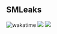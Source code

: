 ## SMLeaks
![wakatime](https://wakatime.com/badge/github/TurboBiscuit/smleaks.svg) ![](https://img.shields.io/tokei/lines/github/trbodev/smleaks) ![](https://img.shields.io/discord/668320727912415233?label=discord)